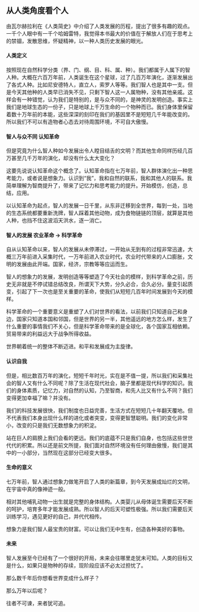 ## 从人类角度看个人
由瓦尔赫拉利在《人类简史》中介绍了人类发展的历程，提出了很多有趣的观点。一千个人眼中有一千个哈姆雷特，我觉得本书最大的价值在于解放人们在于思考上的禁锢，发散思维，怀疑精神，以一种人类历史发展的眼光。
#### 人类定义
按照现在自然科学分类（界、门、纲、目、科、属、种）。我们都属于人属下的智人种。大概在六百万年前，人类诞生在这个星球，过了几百万年演化，逐渐发展出了各式人种。比如尼安德特人，直立人，索罗人等等。我们智人也是其中一支。但是今天其他种的人类早已消失不见，只剩下智人这一人属物种，没有其他亲戚。这样会有一种错觉，认为我们是特别的，是与众不同的，是神灵的发明创造。事实上我们是地球生态的一份子，只是地球上千万生命的一个物种而已。我们身体里保留着数十万年前的本能，这些深深的刻印在我们的基因里不是短短几千年能改变的。所以我们不可以有造物者心态去对待周围环境，不可自大傲慢。

#### 智人与众不同 认知革命
但是究竟为什么智人种如今发展出令人瞠目结舌的文明？而其他生命同样历经几百万甚至几千万年的演化，却没有什么太大变化？

这要先说说认知革命这个概念了。认知革命指在七万年前，智人群体演化出一种思考能力，或者说是想象力。认识到“我”，我和自然的联系，我和其他人的联系。我简单理解为智商提升了，带来了记忆力和思考能力的提升。开始模仿，创造，总结，应用。

以认知革命为起点，智人的发展一日千里，从东非迁移到全世界，每到一处，当地的生态系统都要重新洗牌，智人踩着其他动物，成为食物链链的顶层，就算是其他人种，也挡不住这波滔天洪水，逐一消亡。

#### 智人的发展 农业革命 -> 科学革命
自从认知革命以来，智人的发展从未停滞过，一开始从无到有的过程非常迅速，大概三万年前进入采集时代，一万年前进入农业时代，农业时代带来的人口膨胀，文明的发展由此开端。国家，经济，宗教等等应运而生。

智人的想象力的发展，发明创造等等塑造了今天社会的模样，到科学革命之前，历史无非就是不停试错总结改良，所谓天下大势，分久必合，合久必分。量变引起质变，引起了下一次也是至关重要的革命，使我们从短短几百年时间发展到今天的模样。

科学革命的一个重要意义是重塑了人们对世界的看法，以前我们只知道自己和身边，国家只知道本国和邻国，但是世界的另一半，其他遥远的地方怎么样，发生了什么重要的事情我们不关心，但是科学革命带来的是全球化，各个国家互相依赖。贸易带来的利益远大于战争所得收益。

世界朝着统一的整体不断迈进。和平和发展成为主旋律。
#### 认识自我
但是，相比数百万年的演化，短短千年时光，实在是不值一提，所以我们和采集社会的智人又有什么不同呢？除了生活在现代社会，脑子里都是现代科学的知识。我们的身体素质，记忆力，对自然的认知，乃至智商，和先人比又有什么不同？我们变得更加幸福了嘛？并没有。

我们的科技发展很快，我们制度也日益完善，生活方式在短短几十年翻天覆地。但不代表我们本身出现什么样的进化或者突变，变得更智慧聪明。我们的变化非常小，改变的只是我们无数想象力的积淀。

站在巨人的肩膀上我们会看的更远。我们的底蕴不只是我们自身，也包括这些世世代代的积累。所以还是前文所提，我们面对自然环境没有任何理由傲慢，我们是其中的一小部分，当然现在这部分已经变大很多。

#### 生命的意义
七万年前，智人通过想象力做笔开启了人类的新篇章，到今天发展成灿烂的文明，在宇宙中真的像神迹一般。  

相对其他哺乳动物一出生就是完整的身体结构。人类婴儿从母体诞生需要后天不断的呵护，培育多年才能发展成熟。所以智人的后天可塑性极强。所以我们需要后天训练学习，遇见更好的自己，并代代相传。 

想象力是我们智人最宝贵的财富。可以让我们无中生有，创造各种美好的事物。

#### 未来
智人发展至今已经有了一个很好的开局，未来会往哪里走犹未可知。人类的目标又是什么，如果只是物种的存续，现阶段应该不必太过担忧了。

那么数千年后你想看世界变成什么样子？

那么万年以后呢？

往者不可谏，来者犹可追。
